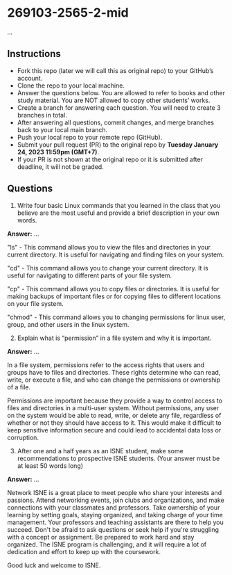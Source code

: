 # 269103-2565-2-mid
...
## Instructions

- Fork this repo (later we will call this as original repo) to your GitHub’s account. 
- Clone the repo to your local machine.
- Answer the questions below. You are allowed to refer to books and other study material. You are NOT allowed to copy other students’ works. 
- Create a branch for answering each question. You will need to create 3 branches in total.
- After answering all questions, commit changes, and merge branches back to your local main branch.
- Push your local repo to your remote repo (GitHub).
- Submit your pull request (PR) to the original repo by **Tuesday January 24, 2023 11:59pm (GMT+7)**.
- If your PR is not shown at the original repo or it is submitted after deadline, it will not be graded.

## Questions

1. Write four basic Linux commands that you learned in the class that you believe are the most useful and provide a brief description in your own words. 

**Answer:** ...

"ls" - This command allows you to view the files and directories in your current directory. It is useful for navigating and finding files on your system.

"cd" - This command allows you to change your current directory. It is useful for navigating to different parts of your file system.

"cp" - This command allows you to copy files or directories. It is useful for making backups of important files or for copying files to different locations on your file system.

"chmod" - This command allows you to changing permissions for linux user, group, and other users in the linux system. 


2. Explain what is “permission” in a file system and why it is important.

**Answer:** ...

In a file system, permissions refer to the access rights that users and groups have to files and directories. 
These rights determine who can read, write, or execute a file, and who can change the permissions or ownership of a file.

Permissions are important because they provide a way to control access to files and directories in a multi-user system. 
Without permissions, any user on the system would be able to read, write, or delete any file, regardless of whether or not they should have access to it. 
This would make it difficult to keep sensitive information secure and could lead to accidental data loss or corruption.

3. After one and a half years as an ISNE student, make some recommendations to prospective ISNE students. (Your answer must be at least 50 words long)

**Answer:** ...

Network ISNE is a great place to meet people 
who share your interests and passions. 
Attend networking events, join clubs and organizations, and make connections with your classmates and professors.
Take ownership of your learning by setting goals, staying organized, and taking charge of your time management.
Your professors and teaching assistants are there to help you succeed. 
Don't be afraid to ask questions or seek help if you're struggling with a concept or assignment.
Be prepared to work hard and stay organized. 
The ISNE program is challenging, and it will require a lot of dedication and effort to keep up with the coursework.

Good luck and welcome to ISNE.


